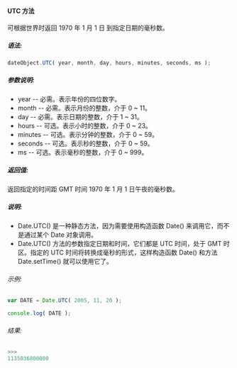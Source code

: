 #### UTC 方法

  可根据世界时返回 1970 年 1 月 1 日 到指定日期的毫秒数。

##### 语法:

  ```javascript
  dateObject.UTC( year, month, day, hours, minutes, seconds, ms );
  ```

##### 参数说明:

  - year -- 必需。表示年份的四位数字。
  - month -- 必需。表示月份的整数，介于 0 ~ 11。
  - day -- 必需。表示日期的整数，介于 1 ~ 31。
  - hours -- 可选。表示小时的整数，介于 0 ~ 23。
  - minutes -- 可选。表示分钟的整数，介于 0 ~ 59。
  - seconds -- 可选。表示秒的整数，介于 0 ~ 59。
  - ms -- 可选。表示毫秒的整数，介于 0 ~ 999。

##### 返回值:

  返回指定的时间距 GMT 时间 1970 年 1 月 1 日午夜的毫秒数。

##### 说明:

  - Date.UTC() 是一种静态方法，因为需要使用构造函数 Date() 来调用它，而不是通过某个 Date 对象调用。
  - Date.UTC() 方法的参数指定日期和时间，它们都是 UTC 时间，处于 GMT 时区。指定的 UTC 时间将转换成毫秒的形式，这样构造函数 Date() 和方法 Date.setTime() 就可以使用它了。
  
###### 示例:

  ```javascript
  var DATE = Date.UTC( 2005, 11, 20 );  

  console.log( DATE );
  ```

###### 结果:

  ```javascript
  >>>
  1135036800000
  ```
